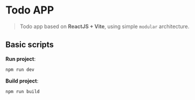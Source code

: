 # Todo APP

> Todo app based on **ReactJS + Vite**, using simple `modular` architecture.

## **Basic scripts**

**Run project**:

```bash
npm run dev
```

**Build project**:

```bash
npm run build
```
